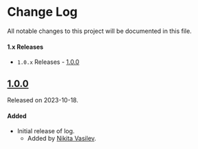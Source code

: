 # Change Log
All notable changes to this project will be documented in this file.

#### 1.x Releases
- `1.0.x` Releases - [1.0.0](#100)

## [1.0.0](https://github.com/space-code/floating-text-field/releases/tag/1.0.0)
Released on 2023-10-18.

#### Added
- Initial release of log.
  - Added by [Nikita Vasilev](https://github.com/nik3212).